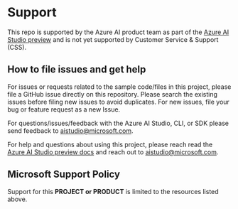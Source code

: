 # Support

This repo is supported by the Azure AI product team as part of the [Azure AI Studio preview](https://aka.ms/aistudio/docs) and is not yet supported by Customer Service & Support (CSS).

## How to file issues and get help  

For issues or requests related to the sample code/files in this project, please file a GitHub issue directly on this repository. Please search the existing issues before filing new issues to avoid duplicates.  For new issues, file your bug or feature request as a new Issue.

For questions/issues/feedback with the Azure AI Studio, CLI, or SDK please send feedback to [aistudio@microsoft.com](mailto:aistudio@microsoft.com).

For help and questions about using this project, please reach read the [Azure AI Studio preview docs](https://aka.ms/aistudio/docs) and reach out to [aistudio@microsoft.com](mailto:aistudio@microsoft.com).

## Microsoft Support Policy  

Support for this **PROJECT or PRODUCT** is limited to the resources listed above.
